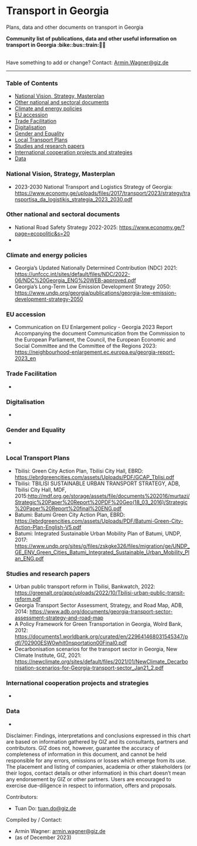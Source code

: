 # Transport in Georgia
Plans, data and other documents on transport in Georgia

<b> 
Community list of publications, data and other useful information on transport in Georgia  :bike::bus::train:🌳🚊
</b><br><br>

Have something to add or change? Contact: Armin.Wagner@giz.de

------------------------------

### Table of Contents

- [National Vision, Strategy, Masterplan](#National-Vision-Strategy-Masterplan)
- [Other national and sectoral documents](#other-national-sectoral-documents) 
- [Climate and energy policies](#climate-energy-policies) 
- [EU accession](#eu-accession)
- [Trade Facilitation](#trade-facilitation)
- [Digitalisation](#digitalisation)
- [Gender and Equality](#gender)
- [Local Transport Plans](#local-transport-plans) 
- [Studies and research papers](#studies-research) 
- [International cooperation projects and strategies](#International-cooperation) 
- [Data](#data) 

  
### National Vision, Strategy, Masterplan <a name="national-vision-strategy-masterplan"></a> 

- 2023-2030 National Transport and Logistics Strategy of Georgia: https://www.economy.ge/uploads/files/2017/transport/2023/strategy/transportisa_da_logistikis_strategia_2023_2030.pdf

### Other national and sectoral documents <a name="other-national-sectoral-documents"></a> 

- National Road Safety Strategy 2022-2025: https://www.economy.ge/?page=ecopolitic&s=20
- 

### Climate and energy policies <a name="climate-energy-policies"></a> 

- Georgia’s Updated Nationally Determined Contribution (NDC) 2021: https://unfccc.int/sites/default/files/NDC/2022-06/NDC%20Georgia_ENG%20WEB-approved.pdf
- Georgia’s Long-Term Low Emission Development Strategy 2050: https://www.undp.org/georgia/publications/georgia-low-emission-development-strategy-2050

### EU accession <a name="eu-accession"></a> 

- Communication on EU Enlargement policy - Georgia 2023 Report Accompanying the document Communication from the Commission to the European Parliament, the Council, the European Economic and Social Committee and the Committee of the Regions 2023: https://neighbourhood-enlargement.ec.europa.eu/georgia-report-2023_en

### Trade Facilitation <a name="trade-facilitation"></a> 

-


### Digitalisation <a name="digitalisation"></a>

-

### Gender and Equality <a name="gender"></a>

- 

### Local Transport Plans <a name="local-transport-plans"></a>  

- Tbilisi: Green City Action Plan, Tbilisi City Hall, EBRD: https://ebrdgreencities.com/assets/Uploads/PDF/GCAP_Tblisi.pdf 
- Tbilisi: TBILISI SUSTAINABLE URBAN TRANSPORT STRATEGY, ADB, Tbilisi City Hall, MDF, 2015:http://mdf.org.ge/storage/assets/file/documents%202016/murtazi/Strategic%20Paper%20Report%20PDF%20Geo(18_03_2016)/Strategic%20Paper%20Report%20final%20ENG.pdf
- Batumi: Batumi Green City Action Plan, EBRD: https://ebrdgreencities.com/assets/Uploads/PDF/Batumi-Green-City-Action-Plan-English-V5.pdf
- Batumi: Integrated Sustainable Urban Mobility Plan of Batumi, UNDP, 2017: https://www.undp.org/sites/g/files/zskgke326/files/migration/ge/UNDP_GE_ENV_Green_Cities_Batumi_Integrated_Sustainable_Urban_Mobility_Plan_ENG.pdf
 
  
### Studies and research papers <a name="studies-research"></a> 

- Urban public transport reform in Tbilisi, Bankwatch, 2022: https://greenalt.org/app/uploads/2022/10/Tbilisi-urban-public-transit-reform.pdf
- Georgia Transport Sector Assessment, Strategy, and Road Map, ADB, 2014: https://www.adb.org/documents/georgia-transport-sector-assessment-strategy-and-road-map
- A Policy Framework for Green Transportation in Georgia, Wolrd Bank, 2012: https://documents1.worldbank.org/curated/en/229641468031545347/pdf/702900ESW0whit0nsportation00Final0.pdf
- Decarbonisation scenarios for the transport sector in Georgia, New Climate Institute, GIZ, 2021: https://newclimate.org/sites/default/files/2021/01/NewClimate_Decarbonisation-scenarios-for-Georgia-transport-sector_Jan21_2.pdf

### International cooperation projects and strategies <a name="international-cooperation"></a> 

- 

### Data <a name="data"></a>

- 


Disclaimer: Findings, interpretations and conclusions expressed in this chart are based on information gathered by GIZ and its consultants, partners and contributors. GIZ does not, however, guarantee the accuracy of completeness of information in this document, and cannot be held responsible for any errors, omissions or losses which emerge from its use. The placement and listing of companies, academia or other stakeholders (or their logos, contact details or other information) in this chart doesn’t mean any endorsement by GIZ or other partners. Users are encouraged to exercise due-diligence in respect to information, offers and proposals.


Contributors:
- Tuan Do: tuan.do@giz.de


Compiled by / Contact:
- Armin Wagner: armin.wagner@giz.de
- (as of December 2023)
